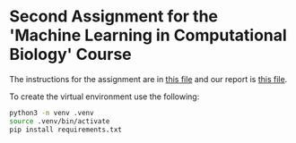 # Second Assignment for the 'Machine Learning in Computational Biology' Course

The instructions for the assignment are in [this file](Assignment2-MLCB25.pdf) and our report is [this file](report.pdf).

To create the virtual environment use the following:
```bash
python3 -m venv .venv
source .venv/bin/activate
pip install requirements.txt
```